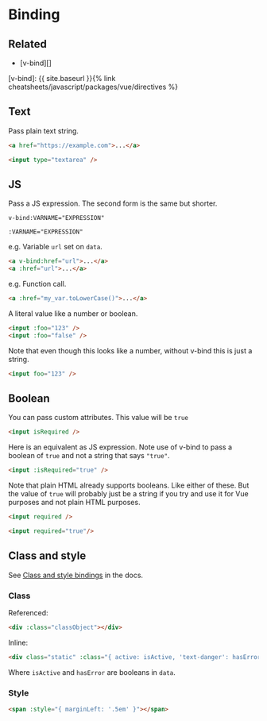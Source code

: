 # Binding


## Related

- [v-bind][]

[v-bind]: {{ site.baseurl }}{% link cheatsheets/javascript/packages/vue/directives %}


## Text

Pass plain text string.

```html
<a href="https://example.com">...</a>
```

```html
<input type="textarea" />
```


## JS

Pass a JS expression. The second form is the same but shorter.

```
v-bind:VARNAME="EXPRESSION"

:VARNAME="EXPRESSION"
```

e.g. Variable `url` set on `data`.

```html
<a v-bind:href="url">...</a>
<a :href="url">...</a>
```

e.g. Function call.

```html
<a :href="my_var.toLowerCase()">...</a>
```


A literal value like a number or boolean.

```html
<input :foo="123" />
<input :foo="false" />
```

Note that even though this looks like a number, without v-bind this is just a string.

```html
<input foo="123" />
```


## Boolean

You can pass custom attributes. This value will be `true`

```html
<input isRequired />
```

Here is an equivalent as JS expression. Note use of v-bind to pass a boolean of `true` and not a string that says `"true"`.

```html
<input :isRequired="true" />
```

Note that plain HTML already supports booleans. Like either of these. But the value of `true` will probably just be a string if you try and use it for Vue purposes and not plain HTML purposes.

```html
<input required />

<input required="true"/>
```


## Class and style

See [Class and style bindings][] in the docs.

[Class and style bindings]: https://v3.vuejs.org/guide/class-and-style.html#object-syntax

### Class

Referenced:

```html
<div :class="classObject"></div>
```

Inline:

```html
<div class="static" :class="{ active: isActive, 'text-danger': hasError }"></div>
```

Where `isActive` and `hasError` are booleans in `data`.

### Style

```html
<span :style="{ marginLeft: '.5em' }"></span>
```
